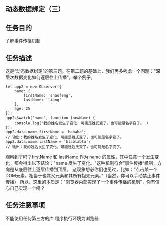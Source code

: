 ## 动态数据绑定（三）

任务目的
----

了解事件传播机制

任务描述
----

这是“动态数据绑定”的第三题。在第二题的基础上，我们再多考虑一个问题："深层次数据变化如何逐层往上传播"。举个例子。

    let app2 = new Observer({
        name: {
            firstName: 'shaofeng',
            lastName: 'liang'
        },
        age: 25
    });
    app2.$watch('name', function (newName) {
        console.log('我的姓名发生了变化，可能是姓氏变了，也可能是名字变了。')
    });
    app2.data.name.firstName = 'hahaha';
    // 输出：我的姓名发生了变化，可能是姓氏变了，也可能是名字变了。
    app2.data.name.lastName = 'blablabla';
    // 输出：我的姓名发生了变化，可能是姓氏变了，也可能是名字变了。

观察到了吗？firstName 和 lastName 作为 name 的属性，其中任意一个发生变化，都会得出以下结论："name 发生了变化。"这种机制符合”事件传播“机制，方向是从底层往上逐层传播到顶层。
这现象想必你们也见过，比如：“点击某一个DOM元素，相当于也其父元素和其所有祖先元素。”（当然，你可以手动禁止事件传播） 所以，这里的本质是："浏览器内部实现了一个事件传播的机制"，你有信心自己实现一个吗？


任务注意事项
------

不能使用任何第三方的库
程序执行环境为浏览器
